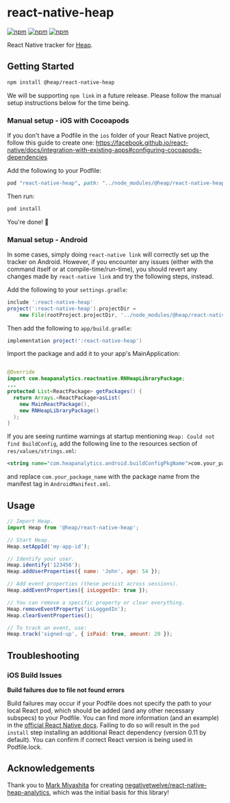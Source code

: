 # react-native-heap

[![npm](https://img.shields.io/npm/v/@heap/react-native-heap.svg)](https://www.npmjs.com/package/@heap/react-native-heap)
[![npm](https://img.shields.io/npm/dt/@heap/react-native-heap.svg)](https://www.npmjs.com/package/@heap/react-native-heap)
[![npm](https://img.shields.io/npm/l/@heap/react-native-heap.svg)](https://github.com/heap/react-native-heap/blob/master/LICENSE)

React Native tracker for [Heap](https://heapanalytics.com).

## Getting Started

```bash
npm install @heap/react-native-heap
```

We will be supporting `npm link` in a future release. Please follow the manual setup instructions below for the time being.

### Manual setup - iOS with Cocoapods

If you don't have a Podfile in the `ios` folder of your React Native project, follow this guide to create one: https://facebook.github.io/react-native/docs/integration-with-existing-apps#configuring-cocoapods-dependencies

Add the following to your Podfile:

```ruby
pod "react-native-heap", path: "../node_modules/@heap/react-native-heap"
```


Then run:

```bash
pod install
```

You're done! :tada:

### Manual setup - Android

In some cases, simply doing `react-native link` will correctly set up the tracker on Android.
However, if you encounter any issues (either with the command itself or at compile-time/run-time),
you should revert any changes made by `react-native link` and try the following steps, instead.

Add the following to your `settings.gradle`:

```groovy
include ':react-native-heap'
project(':react-native-heap').projectDir =
    new File(rootProject.projectDir, '../node_modules/@heap/react-native-heap/android')
```

Then add the following to `app/build.gradle`:

```groovy
implementation project(':react-native-heap')
```

Import the package and add it to your app's MainApplication:

```java

@Override
import com.heapanalytics.reactnative.RNHeapLibraryPackage;
...
protected List<ReactPackage> getPackages() {
  return Arrays.<ReactPackage>asList(
    new MainReactPackage(),
    new RNHeapLibraryPackage()
  );
}
```

If you are seeing runtime warnings at startup mentioning `Heap: Could not find BuildConfig`, add the
following line to the resources section of `res/values/strings.xml`:

```xml
<string name="com.heapanalytics.android.buildConfigPkgName">com.your_package_name</string>
```

and replace `com.your_package_name` with the package name from the manifest tag in `AndroidManifest.xml`.

## Usage

```js
// Import Heap.
import Heap from '@heap/react-native-heap';

// Start Heap.
Heap.setAppId('my-app-id');

// Identify your user.
Heap.identify('123456');
Heap.addUserProperties({ name: 'John', age: 54 });

// Add event properties (these persist across sessions).
Heap.addEventProperties({ isLoggedIn: true });

// You can remove a specific property or clear everything.
Heap.removeEventProperty('isLoggedIn');
Heap.clearEventProperties();

// To track an event, use:
Heap.track('signed-up', { isPaid: true, amount: 20 });
```

## Troubleshooting

### iOS Build Issues
**Build failures due to file not found errors**

Build failures may occur if your Podfile does not specify the path to your local React pod, which should be added (and any other necessary subspecs) to your Podfile. You can find more information (and an example) in the [official React Native docs](https://facebook.github.io/react-native/docs/integration-with-existing-apps#configuring-cocoapods-dependencies). Failing to do so will result in the `pod install` step installing an additional React dependency (version 0.11 by default). You can confirm if correct React version is being used in Podfile.lock.


## Acknowledgements

Thank you to [Mark Miyashita](https://github.com/negativetwelve) for creating [negativetwelve/react-native-heap-analytics](https://github.com/negativetwelve/react-native-heap-analytics), which was the initial basis for this library!
